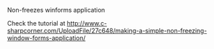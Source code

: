 Non-freezes winforms application

Check the tutorial at http://www.c-sharpcorner.com/UploadFile/27c648/making-a-simple-non-freezing-window-forms-application/
